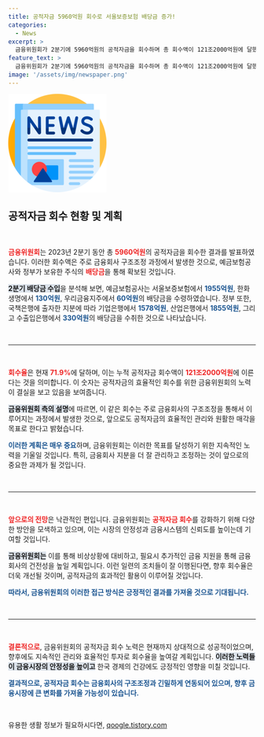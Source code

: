 ```yaml
---
title: 공적자금 5960억원 회수로 서울보증보험 배당금 증가!
categories:
  - News
excerpt: >
  금융위원회가 2분기에 5960억원의 공적자금을 회수하며 총 회수액이 121조2000억원에 달했습니다. 주로 금융회사 구조조정과 관련된 배당금으로 이루어진 이번 회수 성과는 향후 공적자금 상환에 긍정적인 영향을 미칠 전망입니다.
feature_text: >
  금융위원회가 2분기에 5960억원의 공적자금을 회수하며 총 회수액이 121조2000억원에 달했습니다. 주로 금융회사 구조조정과 관련된 배당금으로 이루어진 이번 회수 성과는 향후 공적자금 상환에 긍정적인 영향을 미칠 전망입니다.
image: '/assets/img/newspaper.png'
---
```


<p><img src="/assets/img/newspaper.png" alt="kimp 속보" /></p>

<h2 data-ke-size="size26">공적자금 회수 현황 및 계획</h2>

<p data-ke-size="size16">&nbsp;</p>

<p><b><span style="color: #ee2323;">금융위원회</span></b>는 2023년 2분기 동안 총 <b><span style="color: #ee2323;">5960억원</span></b>의 공적자금을 회수한 결과를 발표하였습니다. 이러한 회수액은 주로 금융회사 구조조정 과정에서 발생한 것으로, 예금보험공사와 정부가 보유한 주식의 <b><span style="color: #ee2323;">배당금</span></b>을 통해 확보된 것입니다. </p>

<p><b><span style="background-color: #21538527;">2분기 배당금 수입</span></b>을 분석해 보면, 예금보험공사는 서울보증보험에서 <b><span style="color: #1a5490;">1955억원</span></b>, 한화생명에서 <b><span style="color: #1a5490;">130억원</span></b>, 우리금융지주에서 <b><span style="color: #1a5490;">60억원</span></b>의 배당금을 수령하였습니다. 정부 또한, 국책은행에 출자한 지분에 따라 기업은행에서 <b><span style="color: #1a5490;">1578억원</span></b>, 산업은행에서 <b><span style="color: #1a5490;">1855억원</span></b>, 그리고 수출입은행에서 <b><span style="color: #1a5490;">330억원</span></b>의 배당금을 수취한 것으로 나타났습니다. </p>

<p data-ke-size="size16">&nbsp;</p>

<hr/>

<p data-ke-size="size16">&nbsp;</p>

<p><b><span style="color: #ee2323;">회수율</span></b>은 현재 <b><span style="color: #ee2323;">71.9%</span></b>에 달하며, 이는 누적 공적자금 회수액이 <b><span style="color: #ee2323;">121조2000억원</span></b>에 이른다는 것을 의미합니다. 이 숫자는 공적자금의 효율적인 회수를 위한 금융위원회의 노력이 결실을 보고 있음을 보여줍니다. </p>

<p><b><span style="background-color: #21538527;">금융위원회 측의 설명</span></b>에 따르면, 이 같은 회수는 주로 금융회사의 구조조정을 통해서 이루어지는 과정에서 발생한 것으로, 앞으로도 공적자금의 효율적인 관리와 원활한 매각을 목표로 한다고 밝혔습니다. </p>

<p><b><span style="color: #1a5490;">이러한 계획은 매우 중요</span></b>하며, 금융위원회는 이러한 목표를 달성하기 위한 지속적인 노력을 기울일 것입니다. 특히, 금융회사 지분을 더 잘 관리하고 조정하는 것이 앞으로의 중요한 과제가 될 것입니다.</p>

<p data-ke-size="size16">&nbsp;</p>

<hr/>

<p data-ke-size="size16">&nbsp;</p>

<p><b><span style="color: #ee2323;">앞으로의 전망</span></b>은 낙관적인 편입니다. 금융위원회는 <b><span style="color: #ee2323;">공적자금 회수</span></b>를 강화하기 위해 다양한 방안을 모색하고 있으며, 이는 시장의 안정성과 금융시스템의 신뢰도를 높이는데 기여할 것입니다. </p>

<p><b><span style="background-color: #21538527;">금융위원회는</span></b> 이를 통해 비상상황에 대비하고, 필요시 추가적인 금융 지원을 통해 금융회사의 건전성을 높일 계획입니다. 이런 일련의 조치들이 잘 이행된다면, 향후 회수율은 더욱 개선될 것이며, 공적자금의 효과적인 활용이 이루어질 것입니다.</p>

<p><b><span style="color: #1a5490;">따라서, 금융위원회의 이러한 접근 방식은 긍정적인 결과를 가져올 것으로 기대됩니다.</span></b></p>

<p data-ke-size="size16">&nbsp;</p>

<hr/>

<p data-ke-size="size16">&nbsp;</p>

<p><b><span style="color: #ee2323;">결론적으로</span></b>, 금융위원회의 공적자금 회수 노력은 현재까지 상대적으로 성공적이었으며, 향후에도 지속적인 관리와 효율적인 투자로 회수율을 높여갈 계획입니다. <b><span style="background-color: #21538527;">이러한 노력들이 금융시장의 안정성을 높이고</span></b> 한국 경제의 건강에도 긍정적인 영향을 미칠 것입니다. </p>

<p><b><span style="color: #1a5490;">결과적으로, 공적자금 회수는 금융회사의 구조조정과 긴밀하게 연동되어 있으며, 향후 금융시장에 큰 변화를 가져올 가능성이 있습니다.</span></b></p>

<p data-ke-size="size16">&nbsp;</p>
유용한 생활 정보가 필요하시다면, <a href="https://qoogle.tistory.com" rel="dofollow">qoogle.tistory.com</a>


